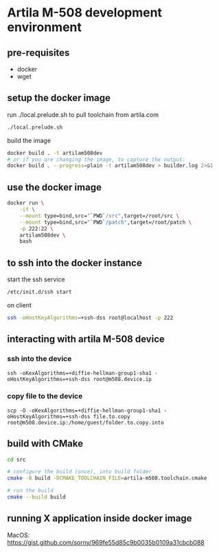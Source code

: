 # Artila M-508 development environment

## pre-requisites

* docker
* wget

## setup the docker image

run ./local.prelude.sh to pull toolchain from artila.com

```bash
./local.prelude.sh
```

build the image

```bash
docker build . -t artilam508dev
# or if you are changing the image, to capture the output:
docker build . --progress=plain -t artilam508dev > builder.log 2>&1

```

## use the docker image

```bash
docker run \
    -it \
    --mount type=bind,src="`PWD`/src",target=/root/src \
    --mount type=bind,src="`PWD`/patch",target=/root/patch \
    -p 222:22 \
    artilam508dev \
    bash
```

## to ssh into the docker instance

start the ssh service
```bash
/etc/init.d/ssh start
```

on client
```bash
ssh -oHostKeyAlgorithms=+ssh-dss root@localhost -p 222
```

## interacting with artila M-508 device

### ssh into the device

```
ssh -oKexAlgorithms=+diffie-hellman-group1-sha1 -oHostKeyAlgorithms=+ssh-dss root@m508.device.ip
```

### copy file to the device
```
scp -O -oKexAlgorithms=+diffie-hellman-group1-sha1 -oHostKeyAlgorithms=+ssh-dss file.to.copy root@m508.device.ip:/home/guest/folder.to.copy.into
```

## build with CMake

```bash
cd src

# configure the build (once), into build folder
cmake -B build -DCMAKE_TOOLCHAIN_FILE=artila-m508.toolchain.cmake

# run the build
cmake --build build
```

## running X application inside docker image

MacOS: 
https://gist.github.com/sorny/969fe55d85c9b0035b0109a31cbcb088